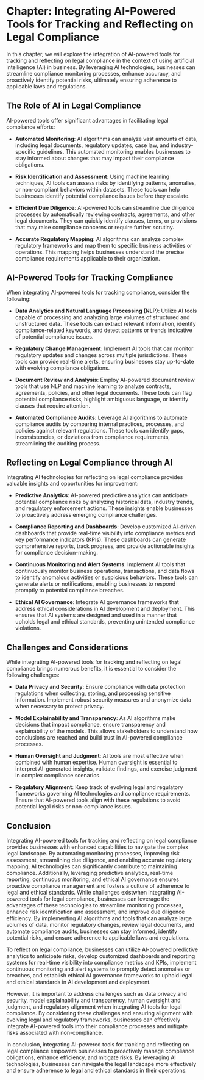 Chapter: Integrating AI-Powered Tools for Tracking and Reflecting on Legal Compliance
=====================================================================================

In this chapter, we will explore the integration of AI-powered tools for tracking and reflecting on legal compliance in the context of using artificial intelligence (AI) in business. By leveraging AI technologies, businesses can streamline compliance monitoring processes, enhance accuracy, and proactively identify potential risks, ultimately ensuring adherence to applicable laws and regulations.

The Role of AI in Legal Compliance
----------------------------------

AI-powered tools offer significant advantages in facilitating legal compliance efforts:

* **Automated Monitoring**: AI algorithms can analyze vast amounts of data, including legal documents, regulatory updates, case law, and industry-specific guidelines. This automated monitoring enables businesses to stay informed about changes that may impact their compliance obligations.

* **Risk Identification and Assessment**: Using machine learning techniques, AI tools can assess risks by identifying patterns, anomalies, or non-compliant behaviors within datasets. These tools can help businesses identify potential compliance issues before they escalate.

* **Efficient Due Diligence**: AI-powered tools can streamline due diligence processes by automatically reviewing contracts, agreements, and other legal documents. They can quickly identify clauses, terms, or provisions that may raise compliance concerns or require further scrutiny.

* **Accurate Regulatory Mapping**: AI algorithms can analyze complex regulatory frameworks and map them to specific business activities or operations. This mapping helps businesses understand the precise compliance requirements applicable to their organization.

AI-Powered Tools for Tracking Compliance
----------------------------------------

When integrating AI-powered tools for tracking compliance, consider the following:

* **Data Analytics and Natural Language Processing (NLP)**: Utilize AI tools capable of processing and analyzing large volumes of structured and unstructured data. These tools can extract relevant information, identify compliance-related keywords, and detect patterns or trends indicative of potential compliance issues.

* **Regulatory Change Management**: Implement AI tools that can monitor regulatory updates and changes across multiple jurisdictions. These tools can provide real-time alerts, ensuring businesses stay up-to-date with evolving compliance obligations.

* **Document Review and Analysis**: Employ AI-powered document review tools that use NLP and machine learning to analyze contracts, agreements, policies, and other legal documents. These tools can flag potential compliance risks, highlight ambiguous language, or identify clauses that require attention.

* **Automated Compliance Audits**: Leverage AI algorithms to automate compliance audits by comparing internal practices, processes, and policies against relevant regulations. These tools can identify gaps, inconsistencies, or deviations from compliance requirements, streamlining the auditing process.

Reflecting on Legal Compliance through AI
-----------------------------------------

Integrating AI technologies for reflecting on legal compliance provides valuable insights and opportunities for improvement:

* **Predictive Analytics**: AI-powered predictive analytics can anticipate potential compliance risks by analyzing historical data, industry trends, and regulatory enforcement actions. These insights enable businesses to proactively address emerging compliance challenges.

* **Compliance Reporting and Dashboards**: Develop customized AI-driven dashboards that provide real-time visibility into compliance metrics and key performance indicators (KPIs). These dashboards can generate comprehensive reports, track progress, and provide actionable insights for compliance decision-making.

* **Continuous Monitoring and Alert Systems**: Implement AI tools that continuously monitor business operations, transactions, and data flows to identify anomalous activities or suspicious behaviors. These tools can generate alerts or notifications, enabling businesses to respond promptly to potential compliance breaches.

* **Ethical AI Governance**: Integrate AI governance frameworks that address ethical considerations in AI development and deployment. This ensures that AI systems are designed and used in a manner that upholds legal and ethical standards, preventing unintended compliance violations.

Challenges and Considerations
-----------------------------

While integrating AI-powered tools for tracking and reflecting on legal compliance brings numerous benefits, it is essential to consider the following challenges:

* **Data Privacy and Security**: Ensure compliance with data protection regulations when collecting, storing, and processing sensitive information. Implement robust security measures and anonymize data when necessary to protect privacy.

* **Model Explainability and Transparency**: As AI algorithms make decisions that impact compliance, ensure transparency and explainability of the models. This allows stakeholders to understand how conclusions are reached and build trust in AI-powered compliance processes.

* **Human Oversight and Judgment**: AI tools are most effective when combined with human expertise. Human oversight is essential to interpret AI-generated insights, validate findings, and exercise judgment in complex compliance scenarios.

* **Regulatory Alignment**: Keep track of evolving legal and regulatory frameworks governing AI technologies and compliance requirements. Ensure that AI-powered tools align with these regulations to avoid potential legal risks or non-compliance issues.

Conclusion
----------

Integrating AI-powered tools for tracking and reflecting on legal compliance provides businesses with enhanced capabilities to navigate the complex legal landscape. By automating monitoring processes, improving risk assessment, streamlining due diligence, and enabling accurate regulatory mapping, AI technologies can significantly contribute to maintaining compliance. Additionally, leveraging predictive analytics, real-time reporting, continuous monitoring, and ethical AI governance ensures proactive compliance management and fosters a culture of adherence to legal and ethical standards. While challenges existwhen integrating AI-powered tools for legal compliance, businesses can leverage the advantages of these technologies to streamline monitoring processes, enhance risk identification and assessment, and improve due diligence efficiency. By implementing AI algorithms and tools that can analyze large volumes of data, monitor regulatory changes, review legal documents, and automate compliance audits, businesses can stay informed, identify potential risks, and ensure adherence to applicable laws and regulations.

To reflect on legal compliance, businesses can utilize AI-powered predictive analytics to anticipate risks, develop customized dashboards and reporting systems for real-time visibility into compliance metrics and KPIs, implement continuous monitoring and alert systems to promptly detect anomalies or breaches, and establish ethical AI governance frameworks to uphold legal and ethical standards in AI development and deployment.

However, it is important to address challenges such as data privacy and security, model explainability and transparency, human oversight and judgment, and regulatory alignment when integrating AI tools for legal compliance. By considering these challenges and ensuring alignment with evolving legal and regulatory frameworks, businesses can effectively integrate AI-powered tools into their compliance processes and mitigate risks associated with non-compliance.

In conclusion, integrating AI-powered tools for tracking and reflecting on legal compliance empowers businesses to proactively manage compliance obligations, enhance efficiency, and mitigate risks. By leveraging AI technologies, businesses can navigate the legal landscape more effectively and ensure adherence to legal and ethical standards in their operations.
